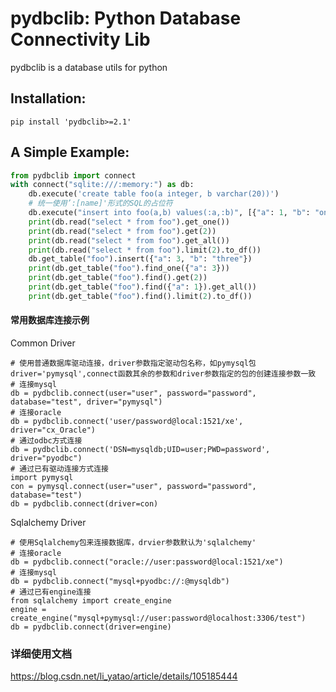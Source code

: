 # pydbclib: Python Database Connectivity Lib

pydbclib is a database utils for python

## Installation:
```shell script
pip install 'pydbclib>=2.1'
```

## A Simple Example:

```python
from pydbclib import connect
with connect("sqlite:///:memory:") as db:
    db.execute('create table foo(a integer, b varchar(20))')
    # 统一使用’:[name]'形式的SQL的占位符
    db.execute("insert into foo(a,b) values(:a,:b)", [{"a": 1, "b": "one"}, {"a": 2, "b": "two"}]*2)
    print(db.read("select * from foo").get_one())
    print(db.read("select * from foo").get(2))
    print(db.read("select * from foo").get_all())
    print(db.read("select * from foo").limit(2).to_df())
    db.get_table("foo").insert({"a": 3, "b": "three"})
    print(db.get_table("foo").find_one({"a": 3}))
    print(db.get_table("foo").find().get(2))
    print(db.get_table("foo").find({"a": 1}).get_all())
    print(db.get_table("foo").find().limit(2).to_df())
```

#### 常用数据库连接示例  
Common Driver  

    # 使用普通数据库驱动连接，driver参数指定驱动包名称，如pymysql包driver='pymysql',connect函数其余的参数和driver参数指定的包的创建连接参数一致
    # 连接mysql
    db = pydbclib.connect(user="user", password="password", database="test", driver="pymysql")
    # 连接oracle
    db = pydbclib.connect('user/password@local:1521/xe', driver="cx_Oracle")
    # 通过odbc方式连接
    db = pydbclib.connect('DSN=mysqldb;UID=user;PWD=password', driver="pyodbc")  
    # 通过已有驱动连接方式连接
    import pymysql
    con = pymysql.connect(user="user", password="password", database="test")
    db = pydbclib.connect(driver=con)

Sqlalchemy Driver

    # 使用Sqlalchemy包来连接数据库，drvier参数默认为'sqlalchemy'
    # 连接oracle
    db = pydbclib.connect("oracle://user:password@local:1521/xe")
    # 连接mysql
    db = pydbclib.connect("mysql+pyodbc://:@mysqldb")
    # 通过已有engine连接
    from sqlalchemy import create_engine
    engine = create_engine("mysql+pymysql://user:password@localhost:3306/test")
    db = pydbclib.connect(driver=engine)



### 详细使用文档 

https://blog.csdn.net/li_yatao/article/details/105185444
